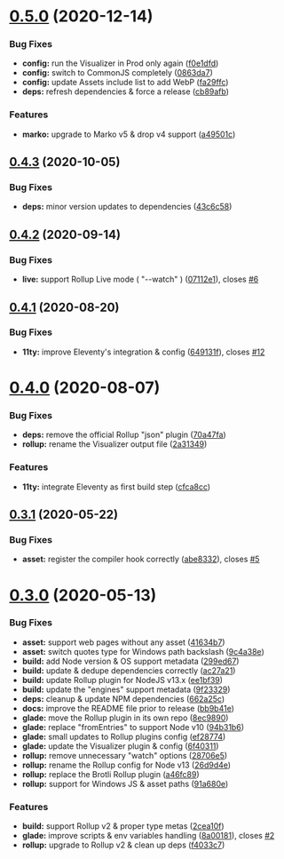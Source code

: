 # [0.5.0](https://github.com/gladejs/gladejs/compare/v0.4.3...v0.5.0) (2020-12-14)


### Bug Fixes

* **config:** run the Visualizer in Prod only again ([f0e1dfd](https://github.com/gladejs/gladejs/commit/f0e1dfda62811db5c42deeb246b028516de1bdaf))
* **config:** switch to CommonJS completely ([0863da7](https://github.com/gladejs/gladejs/commit/0863da7e4cb33c60743fb3898683ff736c426962))
* **config:** update Assets include list to add WebP ([fa29ffc](https://github.com/gladejs/gladejs/commit/fa29ffcd9c26e3fc480b7e4b5a8ee69afa2ab211))
* **deps:** refresh dependencies & force a release ([cb89afb](https://github.com/gladejs/gladejs/commit/cb89afb6bf8b3dad4466b0d281ae7814aca83072))


### Features

* **marko:** upgrade to Marko v5 & drop v4 support ([a49501c](https://github.com/gladejs/gladejs/commit/a49501cacdf6f5f91cb1e612f2437ece9ff88e06))

## [0.4.3](https://github.com/gladejs/gladejs/compare/v0.4.2...v0.4.3) (2020-10-05)


### Bug Fixes

* **deps:** minor version updates to dependencies ([43c6c58](https://github.com/gladejs/gladejs/commit/43c6c584684b6ed54599e2a5dce37ccac92b5bbf))

## [0.4.2](https://github.com/gladejs/gladejs/compare/v0.4.1...v0.4.2) (2020-09-14)


### Bug Fixes

* **live:** support Rollup Live mode ( "--watch" ) ([07112e1](https://github.com/gladejs/gladejs/commit/07112e1911d0dce6e480fec91a21ba9b34e17f55)), closes [#6](https://github.com/gladejs/gladejs/issues/6)

## [0.4.1](https://github.com/gladejs/gladejs/compare/v0.4.0...v0.4.1) (2020-08-20)


### Bug Fixes

* **11ty:** improve Eleventy's integration & config ([649131f](https://github.com/gladejs/gladejs/commit/649131f03641620e674a05531be53ae2a7676842)), closes [#12](https://github.com/gladejs/gladejs/issues/12)

# [0.4.0](https://github.com/gladejs/gladejs/compare/v0.3.1...v0.4.0) (2020-08-07)


### Bug Fixes

* **deps:** remove the official Rollup "json" plugin ([70a47fa](https://github.com/gladejs/gladejs/commit/70a47fa6ab81870756277c5f4d08306d0de7f6d6))
* **rollup:** rename the Visualizer output file ([2a31349](https://github.com/gladejs/gladejs/commit/2a31349d7d4f3d6507b9a456640bb6c9fd154ecd))


### Features

* **11ty:** integrate Eleventy as first build step ([cfca8cc](https://github.com/gladejs/gladejs/commit/cfca8cce576b20b48432776213ed5c3310701edc))

## [0.3.1](https://github.com/gladejs/gladejs/compare/v0.3.0...v0.3.1) (2020-05-22)


### Bug Fixes

* **asset:** register the compiler hook correctly ([abe8332](https://github.com/gladejs/gladejs/commit/abe83325e85ffe426c6c78e635c5cac1c05b2e8f)), closes [#5](https://github.com/gladejs/gladejs/issues/5)

# [0.3.0](https://github.com/gladejs/gladejs/compare/v0.2.0...v0.3.0) (2020-05-13)


### Bug Fixes

* **asset:** support web pages without any asset ([41634b7](https://github.com/gladejs/gladejs/commit/41634b7c9a0574f8ed1c994db2c8d4c5eb52cf28))
* **asset:** switch quotes type for Windows path backslash ([9c4a38e](https://github.com/gladejs/gladejs/commit/9c4a38e6ab35d2a4d47a64379150afca201cb872))
* **build:** add Node version & OS support metadata ([299ed67](https://github.com/gladejs/gladejs/commit/299ed67dc46d84d6322e4e5cd9a3cdfa8c62aab1))
* **build:** update & dedupe dependencies correctly ([ac27a21](https://github.com/gladejs/gladejs/commit/ac27a21848154cbc447de1a4ddfe50432dd6bc14))
* **build:** update Rollup plugin for NodeJS v13.x ([ee1bf39](https://github.com/gladejs/gladejs/commit/ee1bf39d4d43012a2d54dbaa99cb433240f0ac74))
* **build:** update the "engines" support metadata ([9f23329](https://github.com/gladejs/gladejs/commit/9f233291ae53fae9d270dd08544eba18c2e0d44a))
* **deps:** cleanup & update NPM dependencies ([662a25c](https://github.com/gladejs/gladejs/commit/662a25c6c6f2ed09db28eb76ed9d253fbff409b9))
* **docs:** improve the README file prior to release ([bb9b41e](https://github.com/gladejs/gladejs/commit/bb9b41edde883253f13952b100f5b70b1f61b554))
* **glade:** move the Rollup plugin in its own repo ([8ec9890](https://github.com/gladejs/gladejs/commit/8ec98902675c21146130da0820eae83c88519bf4))
* **glade:** replace "fromEntries" to support Node v10 ([94b31b6](https://github.com/gladejs/gladejs/commit/94b31b6ca4144ce12cc25cf8a5b147042c708847))
* **glade:** small updates to Rollup plugins config ([ef28774](https://github.com/gladejs/gladejs/commit/ef2877451f87d95ae89945ebba8dd988b3a50838))
* **glade:** update the Visualizer plugin & config ([6f40311](https://github.com/gladejs/gladejs/commit/6f40311a7620fcc3e6773aed6d25fbd8f187d7fe))
* **rollup:** remove unnecessary "watch" options ([28706e5](https://github.com/gladejs/gladejs/commit/28706e5635542605b4b19758b6614f916ac6463d))
* **rollup:** rename the Rollup config for Node v13 ([26d9d4e](https://github.com/gladejs/gladejs/commit/26d9d4e9b8ec45b4dfca3b713f9e5441fe3a306e))
* **rollup:** replace the Brotli Rollup plugin ([a46fc89](https://github.com/gladejs/gladejs/commit/a46fc89e931d78f75a846b6b5b433b0985f82f7f))
* **rollup:** support for Windows JS & asset paths ([91a680e](https://github.com/gladejs/gladejs/commit/91a680e554ef779d9e38e196a724670b99478adb))


### Features

* **build:** support Rollup v2 & proper type metas ([2cea10f](https://github.com/gladejs/gladejs/commit/2cea10f1328475a4e3ae5bfb9fdc3a7b00a9e52c))
* **glade:** improve scripts & env variables handling ([8a00181](https://github.com/gladejs/gladejs/commit/8a00181cde6ea4b56562c24e966fd3177cc52a0a)), closes [#2](https://github.com/gladejs/gladejs/issues/2)
* **rollup:** upgrade to Rollup v2 & clean up deps ([f4033c7](https://github.com/gladejs/gladejs/commit/f4033c7c5e95f74b5d64ce45859cc6083cfdb457))
